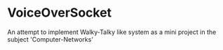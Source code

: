 # VoiceOverSocket
An attempt to implement Walky-Talky like system as a mini project in the subject 'Computer-Networks'
